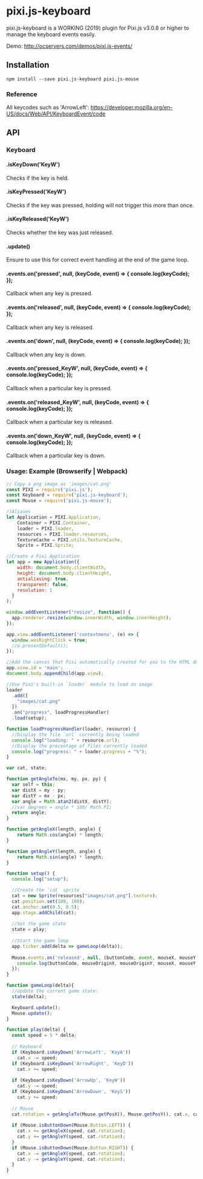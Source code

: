 pixi.js-keyboard
======================

pixi.js-keyboard is a WORKING (2019) plugin for Pixi.js v3.0.8 or higher to manage the keyboard events easily.

Demo: http://ocservers.com/demos/pixi.js-events/

## Installation
```
npm install --save pixi.js-keyboard pixi.js-mouse
```

### Reference
All keycodes such as 'ArrowLeft': https://developer.mozilla.org/en-US/docs/Web/API/KeyboardEvent/code

## API
### Keyboard
#### .isKeyDown('KeyW')
Checks if the key is held.
#### .isKeyPressed('KeyW')
Checks if the key was pressed, holding will not trigger this more than once.
#### .isKeyReleased('KeyW')
Checks whether the key was just released.
#### .update()
Ensure to use this for correct event handling at the end of the game loop.
#### .events.on('pressed', null, (keyCode, event) => { console.log(keyCode); });
Callback when any key is pressed.
#### .events.on('released', null, (keyCode, event) => { console.log(keyCode); });
Callback when any key is released.
#### .events.on('down', null, (keyCode, event) => { console.log(keyCode); });
Callback when any key is down.
#### .events.on('pressed_KeyW', null, (keyCode, event) => { console.log(keyCode); });
Callback when a particular key is pressed.
#### .events.on('released_KeyW', null, (keyCode, event) => { console.log(keyCode); });
Callback when a particular key is released.
#### .events.on('down_KeyW', null, (keyCode, event) => { console.log(keyCode); });
Callback when a particular key is down.

### Usage: Example (Browserify | Webpack)
```js
// Copy a png image as 'images/cat.png'
const PIXI = require('pixi.js');
const Keyboard = require('pixi.js-keyboard');
const Mouse = require('pixi.js-mouse');

//Aliases
let Application = PIXI.Application,
    Container = PIXI.Container,
    loader = PIXI.loader,
    resources = PIXI.loader.resources,
    TextureCache = PIXI.utils.TextureCache,
    Sprite = PIXI.Sprite;

//Create a Pixi Application
let app = new Application({
    width: document.body.clientWidth, 
    height: document.body.clientHeight,                       
    antialiasing: true, 
    transparent: false, 
    resolution: 1
  }
);

window.addEventListener("resize", function() {
  app.renderer.resize(window.innerWidth, window.innerHeight);
});

app.view.addEventListener('contextmenu', (e) => {
  window.wasRightClick = true;
  //e.preventDefault();
});

//Add the canvas that Pixi automatically created for you to the HTML document
app.view.id = 'main';
document.body.appendChild(app.view);

//Use Pixi's built-in `loader` module to load an image
loader
  .add([
    "images/cat.png"
  ])
  .on("progress", loadProgressHandler)
  .load(setup);

function loadProgressHandler(loader, resource) {
  //Display the file `url` currently being loaded
  console.log("loading: " + resource.url);
  //Display the precentage of files currently loaded
  console.log("progress: " + loader.progress + "%"); 
}

var cat, state;

function getAngleTo(mx, my, px, py) {
  var self = this;
  var distX = my - py;
  var distY = mx - px;
  var angle = Math.atan2(distX, distY);
  //var degrees = angle * 180/ Math.PI;
  return angle;
}

function getAngleX(length, angle) {
	return Math.cos(angle) * length;
}

function getAngleY(length, angle) {
	return Math.sin(angle) * length;
}

function setup() {
  console.log("setup"); 

  //Create the `cat` sprite 
  cat = new Sprite(resources["images/cat.png"].texture);
  cat.position.set(100, 100);
  cat.anchor.set(0.5, 0.5);
  app.stage.addChild(cat);
  
  //Set the game state
  state = play;
 
  //Start the game loop 
  app.ticker.add(delta => gameLoop(delta));
  
  Mouse.events.on('released', null, (buttonCode, event, mouseX, mouseY, mouseOriginX, mouseOriginY, mouseMoveX, mouseMoveY) => {
    console.log(buttonCode, mouseOriginX, mouseOriginY, mouseX, mouseY, mouseMoveX, mouseMoveY);
  });
}

function gameLoop(delta){
  //Update the current game state:
  state(delta);

  Keyboard.update();
  Mouse.update();
}

function play(delta) {
  const speed = 5 * delta;
  
  // Keyboard
  if (Keyboard.isKeyDown('ArrowLeft', 'KeyA'))
    cat.x -= speed;
  if (Keyboard.isKeyDown('ArrowRight', 'KeyD'))
    cat.x += speed;
  
  if (Keyboard.isKeyDown('ArrowUp', 'KeyW'))
    cat.y -= speed;
  if (Keyboard.isKeyDown('ArrowDown', 'KeyS'))
    cat.y += speed;
  
  // Mouse
  cat.rotation = getAngleTo(Mouse.getPosX(), Mouse.getPosY(), cat.x, cat.y);
  
  if (Mouse.isButtonDown(Mouse.Button.LEFT)) {
    cat.x += getAngleX(speed, cat.rotation);
    cat.y += getAngleY(speed, cat.rotation);
  }
  if (Mouse.isButtonDown(Mouse.Button.RIGHT)) {
    cat.x -= getAngleX(speed, cat.rotation);
    cat.y -= getAngleY(speed, cat.rotation);
  }
}
```